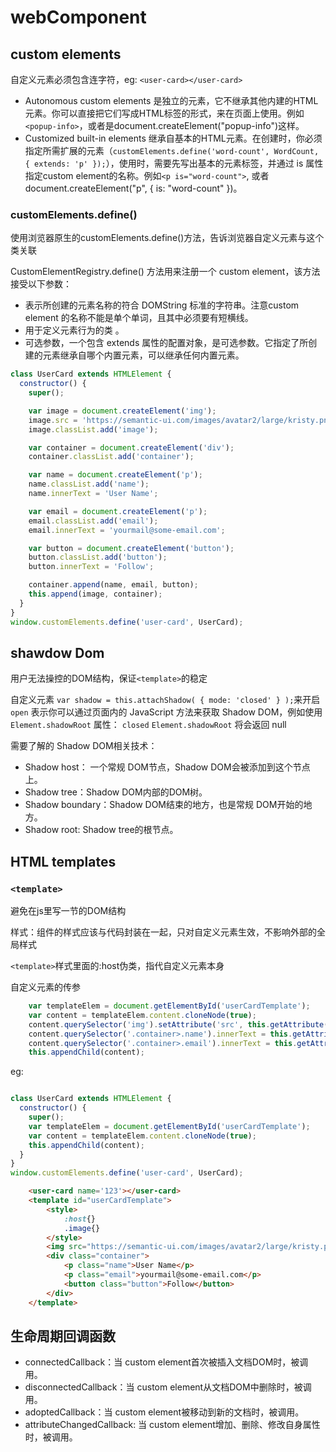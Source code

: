 # webComponent

## custom elements
 自定义元素必须包含连字符，eg: `<user-card></user-card>`
* Autonomous custom elements 是独立的元素，它不继承其他内建的HTML元素。你可以直接把它们写成HTML标签的形式，来在页面上使用。例如 `<popup-info>`，或者是document.createElement("popup-info")这样。
* Customized built-in elements 继承自基本的HTML元素。在创建时，你必须指定所需扩展的元素（`customElements.define('word-count', WordCount, { extends: 'p' });`），使用时，需要先写出基本的元素标签，并通过 is 属性指定custom element的名称。例如`<p is="word-count">`, 或者 document.createElement("p", { is: "word-count" })。
### customElements.define()
使用浏览器原生的customElements.define()方法，告诉浏览器自定义元素与这个类关联

CustomElementRegistry.define() 方法用来注册一个 custom element，该方法接受以下参数：

* 表示所创建的元素名称的符合 DOMString 标准的字符串。注意custom element 的名称不能是单个单词，且其中必须要有短横线。
* 用于定义元素行为的类 。
* 可选参数，一个包含 extends 属性的配置对象，是可选参数。它指定了所创建的元素继承自哪个内置元素，可以继承任何内置元素。
```javascript
class UserCard extends HTMLElement {
  constructor() {
    super();

    var image = document.createElement('img');
    image.src = 'https://semantic-ui.com/images/avatar2/large/kristy.png';
    image.classList.add('image');

    var container = document.createElement('div');
    container.classList.add('container');

    var name = document.createElement('p');
    name.classList.add('name');
    name.innerText = 'User Name';

    var email = document.createElement('p');
    email.classList.add('email');
    email.innerText = 'yourmail@some-email.com';

    var button = document.createElement('button');
    button.classList.add('button');
    button.innerText = 'Follow';

    container.append(name, email, button);
    this.append(image, container);
  }
}
window.customElements.define('user-card', UserCard);
```
## shawdow Dom
用户无法操控的DOM结构，保证`<template>`的稳定

自定义元素 `var shadow = this.attachShadow( { mode: 'closed' } );`来开启
`open` 表示你可以通过页面内的 JavaScript 方法来获取 Shadow DOM，例如使用`Element.shadowRoot` 属性：
`closed` `Element.shadowRoot` 将会返回 null

需要了解的 Shadow DOM相关技术：
* Shadow host： 一个常规 DOM节点，Shadow DOM会被添加到这个节点上。
* Shadow tree：Shadow DOM内部的DOM树。
* Shadow boundary：Shadow DOM结束的地方，也是常规 DOM开始的地方。
* Shadow root: Shadow tree的根节点。

## HTML templates
### `<template>`
避免在js里写一节的DOM结构

样式：组件的样式应该与代码封装在一起，只对自定义元素生效，不影响外部的全局样式

`<template>`样式里面的:host伪类，指代自定义元素本身

<p>自定义元素的传参</p>

```javascript
    var templateElem = document.getElementById('userCardTemplate');
    var content = templateElem.content.cloneNode(true);
    content.querySelector('img').setAttribute('src', this.getAttribute('image'));
    content.querySelector('.container>.name').innerText = this.getAttribute('name');
    content.querySelector('.container>.email').innerText = this.getAttribute('email');
    this.appendChild(content);
```
eg: 
```javascript

class UserCard extends HTMLElement {
  constructor() {
    super();
    var templateElem = document.getElementById('userCardTemplate');
    var content = templateElem.content.cloneNode(true);
    this.appendChild(content);
  }
}
window.customElements.define('user-card', UserCard);
```
```html
    <user-card name='123'></user-card>
    <template id="userCardTemplate">
        <style>
            :host{}
            .image{}
        </style>
        <img src="https://semantic-ui.com/images/avatar2/large/kristy.png" class="image">
        <div class="container">
            <p class="name">User Name</p>
            <p class="email">yourmail@some-email.com</p>
            <button class="button">Follow</button>
        </div>
    </template>
```
## 生命周期回调函数
* connectedCallback：当 custom element首次被插入文档DOM时，被调用。
* disconnectedCallback：当 custom element从文档DOM中删除时，被调用。
* adoptedCallback：当 custom element被移动到新的文档时，被调用。
* attributeChangedCallback: 当 custom element增加、删除、修改自身属性时，被调用。
